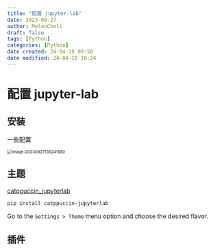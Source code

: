 ```yaml
---
title: "配置 jupyter-lab"
date: 2023-09-27
author: MelonCholi
draft: false
tags: [Python]
categories: [Python]
date created: 24-04-10 09:58
date modified: 24-04-18 10:24
---
```


# 配置 jupyter-lab

## 安装

一些配置

<img src="C:\Users\chenx\AppData\Roaming\Typora\typora-user-images\image-20230927135241580.png" alt="image-20230927135241580" style="zoom: 67%;" />

## 主题

[catppuccin_jupyterlab](https://github.com/catppuccin/jupyterlab)

```sh
pip install catppuccin-jupyterlab
```

Go to the `Settings > Theme` menu option and choose the desired flavor.

## 插件
